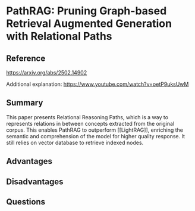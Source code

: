 # PathRAG: Pruning Graph-based Retrieval Augmented Generation with Relational Paths
## Reference
https://arxiv.org/abs/2502.14902

Additional explanation:
https://www.youtube.com/watch?v=oetP9uksUwM

## Summary

This paper presents Relational Reasoning Paths, which is a way to represents relations in between concepts extracted from the original corpus. This enables PathRAG to outperform [[LightRAG]], enriching the semantic and comprehension of the model for higher quality response.
It still relies on vector database to retrieve indexed nodes.

## Advantages



## Disadvantages



## Questions
